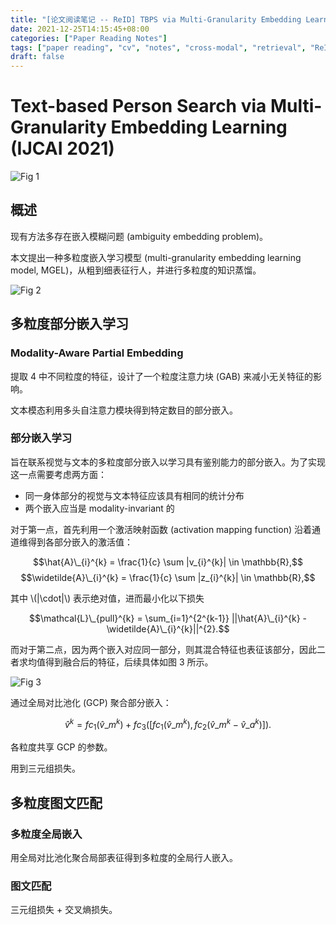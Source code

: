 ```yaml
---
title: "[论文阅读笔记 -- ReID] TBPS via Multi-Granularity Embedding Learning (IJCAI 2021)"
date: 2021-12-25T14:15:45+08:00
categories: ["Paper Reading Notes"]
tags: ["paper reading", "cv", "notes", "cross-modal", "retrieval", "ReID"]
draft: false
---
```


# Text-based Person Search via Multi-Granularity Embedding Learning (IJCAI 2021)

![Fig 1](/images/2021/PRN140/1.png)

## 概述

现有方法多存在嵌入模糊问题 (ambiguity embedding problem)。  

本文提出一种多粒度嵌入学习模型 (multi-granularity embedding learning model, MGEL)，从粗到细表征行人，并进行多粒度的知识蒸馏。  

![Fig 2](/images/2021/PRN140/2.png)

## 多粒度部分嵌入学习

### Modality-Aware Partial Embedding

提取 4 中不同粒度的特征，设计了一个粒度注意力块 (GAB) 来减小无关特征的影响。  

文本模态利用多头自注意力模块得到特定数目的部分嵌入。  

### 部分嵌入学习

旨在联系视觉与文本的多粒度部分嵌入以学习具有鉴别能力的部分嵌入。为了实现这一点需要考虑两方面：  
+ 同一身体部分的视觉与文本特征应该具有相同的统计分布
+ 两个嵌入应当是 modality-invariant 的

对于第一点，首先利用一个激活映射函数 (activation mapping function) 沿着通道维得到各部分嵌入的激活值：  

$$\hat{A}\_{i}^{k} = \frac{1}{c} \sum |v_{i}^{k}| \in \mathbb{R},$$
$$\widetilde{A}\_{i}^{k} = \frac{1}{c} \sum |z_{i}^{k}| \in \mathbb{R},$$

其中 \\(|\cdot|\\) 表示绝对值，进而最小化以下损失  

$$\mathcal{L}\_{pull}^{k} = \sum_{i=1}^{2^{k-1}} ||\hat{A}\_{i}^{k} - \widetilde{A}\_{i}^{k}||^{2}.$$

而对于第二点，因为两个嵌入对应同一部分，则其混合特征也表征该部分，因此二者求均值得到融合后的特征，后续具体如图 3 所示。  

![Fig 3](/images/2021/PRN140/3.png)

通过全局对比池化 (GCP) 聚合部分嵌入：  

$$\hat{v}^k = fc_{1}(\hat{v}\_{m}^k) + fc_{3}([fc_{1}(\hat{v}\_{m}^k), fc_{2}(\hat{v}\_{m}^k - \hat{v}\_{a}^k)]).$$

各粒度共享 GCP 的参数。  

用到三元组损失。  

## 多粒度图文匹配

### 多粒度全局嵌入

用全局对比池化聚合局部表征得到多粒度的全局行人嵌入。  

### 图文匹配

三元组损失 + 交叉熵损失。  
